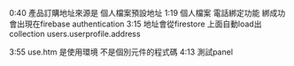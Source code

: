 
0:40 產品訂購地址來源是 個人檔案預設地址
1:19 個人檔案 電話綁定功能 綁成功會出現在firebase authentication 
3:15 地址會從firestore 上面自動load出 collection users.userprofile.address 

3:55 use.htm 是使用環境 不是個別元件的程式碼
4:13 測試panel 